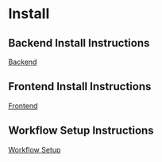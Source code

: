 # Install
## Backend Install Instructions
[Backend](./backend/README-backend.md)

## Frontend Install Instructions
[Frontend](./ui/README-frontend.md)

## Workflow Setup Instructions
[Workflow Setup](./.github/workflows)
